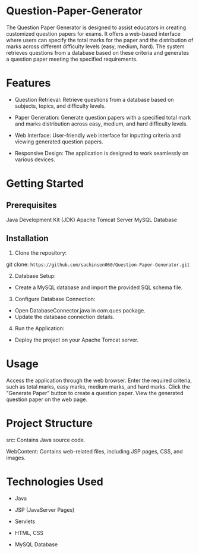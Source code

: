 # Question-Paper-Generator
The Question Paper Generator is designed to assist educators in creating customized question papers for exams. It offers a web-based interface where users can specify the total marks for the paper and the distribution of marks across different difficulty levels (easy, medium, hard). The system retrieves questions from a database based on these criteria and generates a question paper meeting the specified requirements.

# Features
- Question Retrieval: Retrieve questions from a database based on subjects, topics, and difficulty levels.

- Paper Generation: Generate question papers with a specified total mark and marks distribution across easy, medium, and hard difficulty levels.

- Web Interface: User-friendly web interface for inputting criteria and viewing generated question papers.

- Responsive Design: The application is designed to work seamlessly on various devices.

# Getting Started
## Prerequisites
Java Development Kit (JDK)
Apache Tomcat Server
MySQL Database

## Installation

1. Clone the repository:

git clone:
`
https://github.com/sachinsen060/Question-Paper-Generator.git
`

2. Database Setup:
- Create a MySQL database and import the provided SQL schema file.

3. Configure Database Connection:
- Open DatabaseConnector.java in com.ques package.
- Update the database connection details.

4. Run the Application:

- Deploy the project on your Apache Tomcat server.

# Usage
Access the application through the web browser.
Enter the required criteria, such as total marks, easy marks, medium marks, and hard marks.
Click the "Generate Paper" button to create a question paper.
View the generated question paper on the web page.

# Project Structure
src: Contains Java source code.

WebContent: Contains web-related files, including JSP pages, CSS, and images.

# Technologies Used
- Java

- JSP (JavaServer Pages)

- Servlets

- HTML, CSS

- MySQL Database
